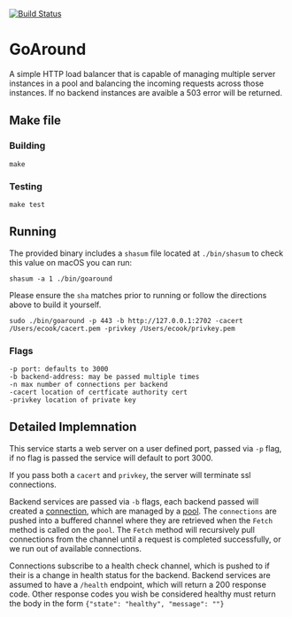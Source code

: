 [![Build Status](https://travis-ci.org/CoderCookE/goaround.svg?branch=master)](https://travis-ci.org/CoderCookE/goaround)

# GoAround
A simple HTTP load balancer that
is capable of managing multiple server instances in a pool and balancing the
incoming requests across those instances. If no backend instances are avaible
a 503 error will be returned.

## Make file

### Building
```
make
```

### Testing
```
make test
```

## Running
The provided binary includes a `shasum` file located at `./bin/shasum` to check this value on macOS you can run:
```
shasum -a 1 ./bin/goaround
```
Please ensure the `sha` matches prior to running or follow the directions above to build it yourself.

```
sudo ./bin/goaround -p 443 -b http://127.0.0.1:2702 -cacert /Users/ecook/cacert.pem -privkey /Users/ecook/privkey.pem
```

### Flags
```
-p port: defaults to 3000
-b backend-address: may be passed multiple times
-n max number of connections per backend
-cacert location of certficate authority cert
-privkey location of private key
```

## Detailed Implemnation
This service starts a web server on a user defined port, passed via `-p` flag,
if no flag is passed the service will default to port 3000.

If you pass both a `cacert` and `privkey`, the server will terminate ssl connections.

Backend services are passed via `-b` flags, each backend passed will created a [connection](internal/connection-pool/connection),
which are managed by a [pool](internal/connection-pool/connection).  The `connections` are pushed into a buffered channel
where they are retrieved when the `Fetch` method is called on the `pool`.  The `Fetch` method will recursively pull connections
from the channel until a request is completed successfully, or we run out of available connections.

Connections subscribe to a health check channel, which is pushed to if their is a change in health status for the backend. Backend
services are assumed to have a `/health` endpoint, which will return a 200 response code.   Other response codes you wish be considered
healthy must return the body in the form `{"state": "healthy", "message": ""}`

